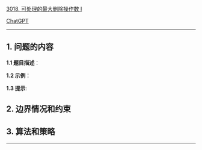 [3018. 可处理的最大删除操作数 I](https://leetcode.cn/problems/maximum-number-of-removal-queries-that-can-be-processed-i)

[ChatGPT](chat.openai.com)

---

## 1. 问题的内容
**1.1 题目描述**：

**1.2 示例**：

**1.3 提示**:

## 2. 边界情况和约束


## 3. 算法和策略

---


